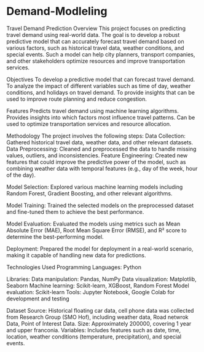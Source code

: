 # Demand-Modleling
Travel Demand Prediction
Overview
This project focuses on predicting travel demand using real-world data. The goal is to develop a robust predictive model that can accurately forecast travel demand based on various factors, such as historical travel data, weather conditions, and special events. Such a model can help city planners, transport companies, and other stakeholders optimize resources and improve transportation services.

Objectives
To develop a predictive model that can forecast travel demand.
To analyze the impact of different variables such as time of day, weather conditions, and holidays on travel demand.
To provide insights that can be used to improve route planning and reduce congestion.

Features
Predicts travel demand using machine learning algorithms.
Provides insights into which factors most influence travel patterns.
Can be used to optimize transportation services and resource allocation.


Methodology
The project involves the following steps:
Data Collection: Gathered historical travel data, weather data, and other relevant datasets.
Data Preprocessing: Cleaned and preprocessed the data to handle missing values, outliers, and inconsistencies.
Feature Engineering: Created new features that could improve the predictive power of the model, such as combining weather data with temporal features (e.g., day of the week, hour of the day).

Model Selection: Explored various machine learning models including Random Forest, Gradient Boosting, and other relevant algorithms.

Model Training: Trained the selected models on the preprocessed dataset and fine-tuned them to achieve the best performance.

Model Evaluation: Evaluated the models using metrics such as Mean Absolute Error (MAE), Root Mean Square Error (RMSE), and R² score to determine the best-performing model.

Deployment: Prepared the model for deployment in a real-world scenario, making it capable of handling new data for predictions.

Technologies Used
Programming Languages: Python

Libraries:
Data manipulation: Pandas, NumPy
Data visualization: Matplotlib, Seaborn
Machine learning: Scikit-learn, XGBoost, Random Forest
Model evaluation: Scikit-learn
Tools: Jupyter Notebook, Google Colab for development and testing

Dataset
Source: Historical floating car data, cell phone data was collected from Research Group (SMO Hof), including weather data, Road netwrok Data, Point of Interest Data.
Size: Approximately 200000, covering 1 year and upper franconia.
Variables: Includes features such as date, time, location, weather conditions (temperature, precipitation), and special events.
